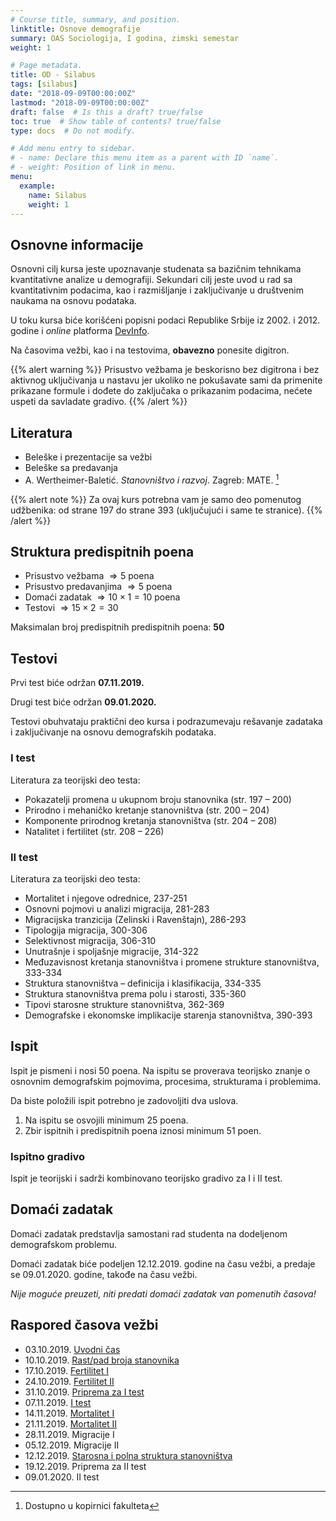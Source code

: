 ```yaml
---
# Course title, summary, and position.
linktitle: Osnove demografije
summary: OAS Sociologija, I godina, zimski semestar
weight: 1

# Page metadata.
title: OD - Silabus
tags: [silabus]
date: "2018-09-09T00:00:00Z"
lastmod: "2018-09-09T00:00:00Z"
draft: false  # Is this a draft? true/false
toc: true  # Show table of contents? true/false
type: docs  # Do not modify.

# Add menu entry to sidebar.
# - name: Declare this menu item as a parent with ID `name`.
# - weight: Position of link in menu.
menu:
  example:
    name: Silabus
    weight: 1
---
```


## Osnovne informacije

Osnovni cilj kursa jeste upoznavanje studenata sa bazičnim tehnikama kvantitativne analize u demografiji. Sekundari cilj jeste uvod u rad sa kvantitativnim podacima, kao i razmišljanje i zaključivanje u društvenim naukama na osnovu podataka.

U toku kursa biće korišćeni popisni podaci Republike Srbije iz 2002. i 2012. godine i *online* platforma [DevInfo](http://devinfo.stat.gov.rs/Opstine/libraries/aspx/Home.aspx).

Na časovima vežbi, kao i na testovima, **obavezno** ponesite digitron.

{{% alert warning %}}
Prisustvo vežbama je beskorisno bez digitrona i bez aktivnog uključivanja u nastavu  jer ukoliko ne pokušavate sami da primenite prikazane formule i dođete do zaključaka o prikazanim podacima, nećete uspeti da savladate gradivo.
{{% /alert %}}

## Literatura

- Beleške i prezentacije sa vežbi
- Beleške sa predavanja
- A. Wertheimer-Baletić. *Stanovništvo i razvoj*. Zagreb: MATE. [^1]

{{% alert note %}}
Za ovaj kurs potrebna vam je samo deo pomenutog udžbenika: od strane 197 do strane 393 (uključujući i same te stranice).
{{% /alert %}}

[^1]: Dostupno u kopirnici fakulteta

## Struktura predispitnih poena

- Prisustvo vežbama $\Rightarrow 5$ poena
- Prisustvo predavanjima $\Rightarrow 5$ poena
- Domaći zadatak $\Rightarrow 10 \times 1 = 10$  poena
- Testovi $\Rightarrow 15 \times 2 = 30$

Maksimalan broj predispitnih predispitnih poena: **50**


## Testovi

Prvi test biće održan **07.11.2019.**

Drugi test biće održan **09.01.2020.**

Testovi obuhvataju praktični deo kursa i podrazumevaju rešavanje zadataka i zaključivanje na osnovu demografskih podataka.


### I test

Literatura za teorijski deo testa:

- Pokazatelji promena u ukupnom broju stanovnika (str. 197 – 200)
- Prirodno i mehaničko kretanje stanovništva (str. 200 – 204)
- Komponente prirodnog kretanja stanovništva (str. 204 – 208)
- Natalitet i fertilitet (str. 208 – 226)

### II test

Literatura za teorijski deo testa:

- Mortalitet i njegove odrednice, 237-251
- Osnovni pojmovi u analizi migracija, 281-283
- Migracijska tranzicija (Zelinski i Ravenštajn), 286-293
- Tipologija migracija, 300-306
- Selektivnost migracija, 306-310
- Unutrašnje i spoljašnje migracije, 314-322
- Međuzavisnost kretanja stanovništva i promene strukture stanovništva, 333-334
- Struktura stanovništva – definicija i klasifikacija, 334-335
- Struktura stanovništva prema polu i starosti, 335-360
- Tipovi starosne strukture stanovništva, 362-369
- Demografske i ekonomske implikacije starenja stanovništva, 390-393

## Ispit

Ispit je pismeni i nosi 50 poena. Na ispitu se proverava teorijsko znanje o osnovnim demografskim pojmovima, procesima, strukturama i problemima.

Da biste položili ispit potrebno je zadovoljiti dva uslova.

1. Na ispitu se osvojili minimum 25 poena.
2. Zbir ispitnih i predispitnih poena iznosi minimum 51 poen.

### Ispitno gradivo

Ispit je teorijski i sadrži kombinovano teorijsko gradivo za I i II test.

## Domaći zadatak

Domaći zadatak predstavlja samostani rad studenta na dodeljenom demografskom problemu.

Domaći zadatak biće podeljen 12.12.2019. godine na času vežbi, a predaje se 09.01.2020. godine, takođe na času vežbi.

*Nije moguće preuzeti, niti predati domaći zadatak van pomenutih časova!*

## Raspored časova vežbi

- 03.10.2019. [Uvodni čas](https://s.atomasevic.com/courses/example/example1/)
- 10.10.2019. [Rast/pad broja stanovnika](https://s.atomasevic.com/courses/example/example3/)
- 17.10.2019. [Fertilitet I](https://s.atomasevic.com/courses/example/example4/)
- 24.10.2019. [Fertilitet II](https://s.atomasevic.com/courses/example/example5/)
- 31.10.2019. [Priprema za I test](https://s.atomasevic.com/courses/example/example6/)
- 07.11.2019. [I test](https://s.atomasevic.com/courses/example/i-test-rez/)
- 14.11.2019. [Mortalitet I](https://s.atomasevic.com/courses/example/example7/)
- 21.11.2019. [Mortalitet II](https://s.atomasevic.com/courses/example/example8/)
- 28.11.2019. Migracije I
- 05.12.2019. Migracije II
- 12.12.2019. [Starosna i polna struktura stanovništva](https://s.atomasevic.com/courses/example/example11/)
- 19.12.2019. Priprema za II test
- 09.01.2020. II test
